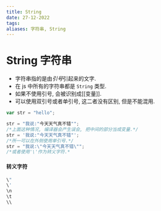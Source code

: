 ```yaml
---
title: String
date: 27-12-2022
tags: 
aliases: 字符串, String
---
```


# String 字符串
  
- 字符串指的是由*引号*引起来的文字.  
- 在 js 中所有的字符串都是 `String` 类型.  
- 如果不使用引号, 会被识别成[[变量]].  
- 可以使用双引号或者单引号, 这二者没有区别, 但是不能混用.  

```js  
var str = "hello";  
```  

```js  
str = "我说:"今天天气真不错"";  
/*上面这种情况, 编译器会产生误会, 把中间的部分当成变量.*/  
str = '我说:"今天天气真不错"';  
/*所一可以在外侧使用单引号.*/  
str = "我说:\"今天天气真不错\"";  
/*或者使用'\'作为转义字符.*  
```  


#### 转义字符  

```js
\"  
\'  
\n  
\t  
\\  
```
